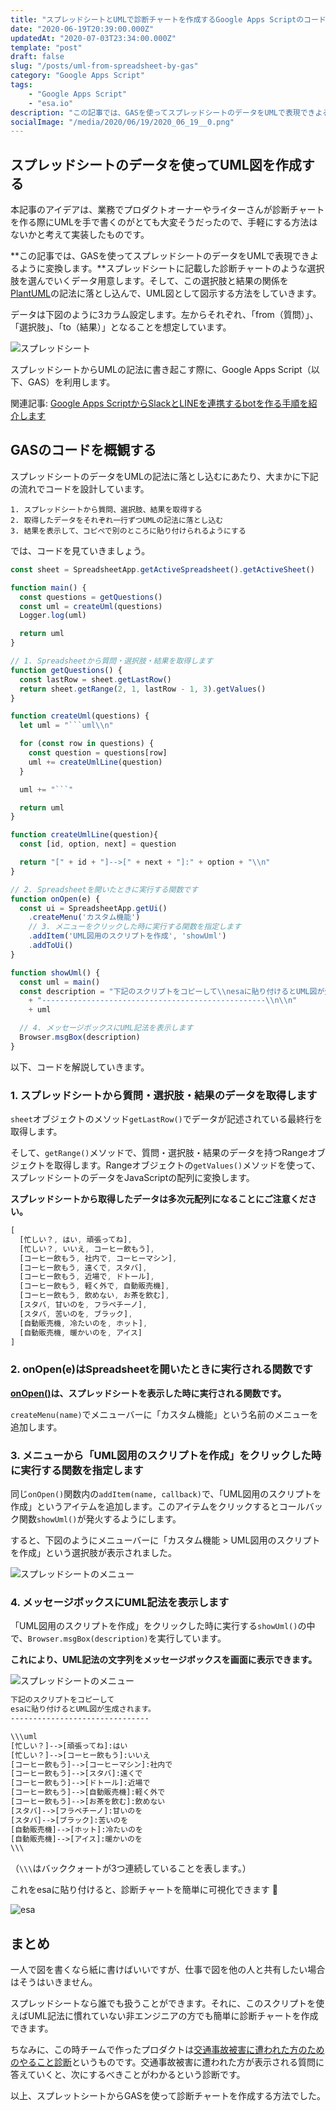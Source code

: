 ```yaml
---
title: "スプレッドシートとUMLで診断チャートを作成するGoogle Apps Scriptのコードを紹介します"
date: "2020-06-19T20:39:00.000Z"
updatedAt: "2020-07-03T23:34:00.000Z"
template: "post"
draft: false
slug: "/posts/uml-from-spreadsheet-by-gas"
category: "Google Apps Script"
tags:
    - "Google Apps Script"
    - "esa.io"
description: "この記事では、GASを使ってスプレッドシートのデータをUMLで表現できよるように変換します。スプレッドシートに記載した診断チャートのような選択肢を選んでいくデータ用意します。そして、この選択肢と結果の関係をPlantUMLの記法に落とし込んで、UML図として図示する方法をしていきます。"
socialImage: "/media/2020/06/19/2020_06_19__0.png"
---
```


## スプレッドシートのデータを使ってUML図を作成する
本記事のアイデアは、業務でプロダクトオーナーやライターさんが診断チャートを作る際にUMLを手で書くのがとても大変そうだったので、手軽にする方法はないかと考えて実装したものです。

**この記事では、GASを使ってスプレッドシートのデータをUMLで表現できよるように変換します。**スプレッドシートに記載した診断チャートのような選択肢を選んでいくデータ用意します。そして、この選択肢と結果の関係を[PlantUML](https://plantuml.com/)の記法に落とし込んで、UML図として図示する方法をしていきます。

データは下図のように3カラム設定します。左からそれぞれ、「from（質問）」、「選択肢」、「to（結果）」となることを想定しています。

![スプレッドシート](/media/2020/06/19/2020_06_19__1.png)

スプレッドシートからUMLの記法に書き起こす際に、Google Apps Script（以下、GAS）を利用します。

関連記事: [Google Apps ScriptからSlackとLINEを連携するbotを作る手順を紹介します](/posts/gas-slack-line-bot)

## GASのコードを概観する
スプレッドシートのデータをUMLの記法に落とし込むにあたり、大まかに下記の流れでコードを設計しています。

```
1. スプレッドシートから質問、選択肢、結果を取得する
2. 取得したデータをそれぞれ一行ずつUMLの記法に落とし込む
3. 結果を表示して、コピぺで別のところに貼り付けられるようにする
```

では、コードを見ていきましょう。

```js:title=main.js
const sheet = SpreadsheetApp.getActiveSpreadsheet().getActiveSheet()

function main() {
  const questions = getQuestions()
  const uml = createUml(questions)
  Logger.log(uml)

  return uml
}

// 1. Spreadsheetから質問・選択肢・結果を取得します
function getQuestions() {
  const lastRow = sheet.getLastRow()
  return sheet.getRange(2, 1, lastRow - 1, 3).getValues()
}

function createUml(questions) {
  let uml = "```uml\\n"

  for (const row in questions) {
    const question = questions[row]
    uml += createUmlLine(question)
  }

  uml += "```"

  return uml
}

function createUmlLine(question){
  const [id, option, next] = question

  return "[" + id + "]-->[" + next + "]:" + option + "\\n"
}

// 2. Spreadsheetを開いたときに実行する関数です
function onOpen(e) {
  const ui = SpreadsheetApp.getUi()
    .createMenu('カスタム機能')
    // 3. メニューをクリックした時に実行する関数を指定します
    .addItem('UML図用のスクリプトを作成', 'showUml')
    .addToUi()
}

function showUml() {
  const uml = main()
  const description = "下記のスクリプトをコピーして\\nesaに貼り付けるとUML図が生成されます。\\n"
    + "--------------------------------------------------\\n\\n"
    + uml

  // 4. メッセージボックスにUML記法を表示します
  Browser.msgBox(description)
}
```

以下、コードを解説していきます。

### 1. スプレッドシートから質問・選択肢・結果のデータを取得します
`sheet`オブジェクトのメソッド`getLastRow()`でデータが記述されている最終行を取得します。

そして、`getRange()`メソッドで、質問・選択肢・結果のデータを持つRangeオブジェクトを取得します。Rangeオブジェクトの`getValues()`メソッドを使って、スプレッドシートのデータをJavaScriptの配列に変換します。

**スプレッドシートから取得したデータは多次元配列になることにご注意ください。**

```js
[
  [忙しい？, はい, 頑張ってね],
  [忙しい？, いいえ, コーヒー飲もう],
  [コーヒー飲もう, 社内で, コーヒーマシン],
  [コーヒー飲もう, 遠くで, スタバ],
  [コーヒー飲もう, 近場で, ドトール],
  [コーヒー飲もう, 軽く外で, 自動販売機],
  [コーヒー飲もう, 飲めない, お茶を飲む],
  [スタバ, 甘いのを, フラペチーノ],
  [スタバ, 苦いのを, ブラック],
  [自動販売機, 冷たいのを, ホット],
  [自動販売機, 暖かいのを, アイス]
]
```

### 2. onOpen(e)はSpreadsheetを開いたときに実行される関数です
**[onOpen()](https://developers.google.com/apps-script/guides/triggers#onopene)は、スプレッドシートを表示した時に実行される関数です。**

`createMenu(name)`でメニューバーに「カスタム機能」という名前のメニューを追加します。

### 3. メニューから「UML図用のスクリプトを作成」をクリックした時に実行する関数を指定します
同じ`onOpen()`関数内の`addItem(name, callback)`で、「UML図用のスクリプトを作成」というアイテムを追加します。このアイテムをクリックするとコールバック関数`showUml()`が発火するようにします。

すると、下図のようにメニューバーに「カスタム機能 > UML図用のスクリプトを作成」という選択肢が表示されました。

![スプレッドシートのメニュー](/media/2020/06/19/2020_06_19__2.png)

### 4. メッセージボックスにUML記法を表示します
「UML図用のスクリプトを作成」をクリックした時に実行する`showUml()`の中で、`Browser.msgBox(description)`を実行しています。

**これにより、UML記法の文字列をメッセージボックスを画面に表示できます。**

![スプレッドシートのメニュー](/media/2020/06/19/2020_06_19__3.png)

```txt
下記のスクリプトをコピーして
esaに貼り付けるとUML図が生成されます。
-------------------------------

\\\uml
[忙しい？]-->[頑張ってね]:はい
[忙しい？]-->[コーヒー飲もう]:いいえ
[コーヒー飲もう]-->[コーヒーマシン]:社内で
[コーヒー飲もう]-->[スタバ]:遠くで
[コーヒー飲もう]-->[ドトール]:近場で
[コーヒー飲もう]-->[自動販売機]:軽く外で
[コーヒー飲もう]-->[お茶を飲む]:飲めない
[スタバ]-->[フラペチーノ]:甘いのを
[スタバ]-->[ブラック]:苦いのを
[自動販売機]-->[ホット]:冷たいのを
[自動販売機]-->[アイス]:暖かいのを
\\\
```
（`\\\`はバッククォートが3つ連続していることを表します。）

これをesaに貼り付けると、診断チャートを簡単に可視化できます 🎉

![esa](/media/2020/06/19/2020_06_19__4.png)

## まとめ
一人で図を書くなら紙に書けばいいですが、仕事で図を他の人と共有したい場合はそうはいきません。

スプレッドシートなら誰でも扱うことができます。それに、このスクリプトを使えばUML記法に慣れていない非エンジニアの方でも簡単に診断チャートを作成できます。

ちなみに、この時チームで作ったプロダクトは[交通事故被害に遭われた方のためのやること診断](https://www.bengo4.com/c_2/#toDoShindan)というものです。交通事故被害に遭われた方が表示される質問に答えていくと、次にするべきことがわかるという診断です。

以上、スプレットシートからGASを使って診断チャートを作成する方法でした。

